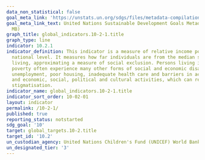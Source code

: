 ```yaml
---
data_non_statistical: false
goal_meta_link: 'https://unstats.un.org/sdgs/files/metadata-compilation/Metadata-Goal-10.pdf '
goal_meta_link_text: United Nations Sustainable Development Goals Metadata (PDF 4.0
  MB)
graph_title: global_indicators.10-2-1.title
graph_type: line
indicator: 10.2.1
indicator_definition: This indicator is a measure of relative income poverty at the
  national level. It measures how far individuals are from the median standard of
  living, approximating a measure of social exclusion. Persons living in relative
  poverty often experience many other forms of social and economic disadvantage through
  unemployment, poor housing, inadequate health care and barriers in accessing education
  and economic, social, political and cultural activities, which can result from social
  stigmatisation.
indicator_name: global_indicators.10-2-1.title
indicator_sort_order: 10-02-01
layout: indicator
permalink: /10-2-1/
published: true
reporting_status: notstarted
sdg_goal: '10'
target: global_targets.10-2.title
target_id: '10.2'
un_custodian_agency: United Nations Children's Fund (UNICEF) World Bank (WB)
un_designated_tier: '3'
---
```

